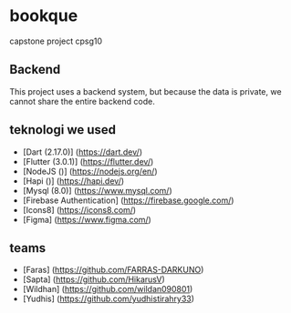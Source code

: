 # bookque

capstone project cpsg10

## Backend
This project uses a backend system, but because the data is private, we cannot share the entire backend code.

## teknologi we used
- [Dart (2.17.0)] (https://dart.dev/)
- [Flutter (3.0.1)] (https://flutter.dev/)
- [NodeJS ()] (https://nodejs.org/en/)
- [Hapi ()] (https://hapi.dev/)
- [Mysql (8.0)] (https://www.mysql.com/)
- [Firebase Authentication] (https://firebase.google.com/)
- [Icons8] (https://icons8.com/)
- [Figma] (https://www.figma.com/)

## teams
- [Faras] (https://github.com/FARRAS-DARKUNO)
- [Sapta] (https://github.com/HikarusV)
- [Wildhan] (https://github.com/wildan090801)
- [Yudhis] (https://github.com/yudhistirahry33)

